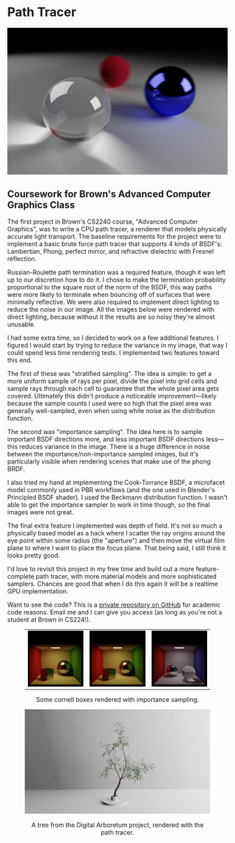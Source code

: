 # Path Tracer

![](/img/path-tracer/path-tracer.jpg)

<div id="modal-scroll-point"/>

<div id="modal-subtitle-container"><h2 id="modal-subtitle">Coursework for Brown's Advanced Computer Graphics Class</h2></div>

The first project in Brown's CS2240 course, "Advanced Computer Graphics", was to write a CPU path tracer, a renderer that models physically accurate light transport. The baseline requirements for the project were to implement a basic brute force path tracer that supports 4 kinds of BSDF's: Lambertian, Phong, perfect mirror, and refractive dielectric with Fresnel reflection.

Russian-Roulette path termination was a required feature, though it was left up to our discretion how to do it. I chose to make the termination probability proportional to the square root of the norm of the BSDF, this way paths were more likely to terminate when bouncing off of surfaces that were minimally reflective. We were also required to implement direct lighting to reduce the noise in our image. All the images below were rendered with direct lighting, because without it the results are so noisy they're almost unusable.

I had some extra time, so I decided to work on a few additional features. I figured I would start by trying to reduce the variance in my image, that way I could spend less time rendering tests. I implemented two features toward this end.

The first of these was "stratified sampling". The idea is simple: to get a more uniform sample of rays per pixel, divide the pixel into grid cells and sample rays through each cell to guarantee that the whole pixel area gets covered. Ultimately this didn't produce a noticeable improvement—likely because the sample counts I used were so high that the pixel area was generally well-sampled, even when using white noise as the distribution function.

The second was "importance sampling". The idea here is to sample important BSDF directions more, and less important BSDF directions less—this reduces variance in the image. There is a huge difference in noise between the importance/non-importance sampled images, but it's particularly visible when rendering scenes that make use of the phong BRDF.

I also tried my hand at implementing the Cook-Torrance BSDF, a microfacet model commonly used in PBR workflows (and the one used in Blender's Principled BSDF shader). I used the Beckmann distribution function. I wasn't able to get the importance sampler to work in time though, so the final images were not great.

The final extra feature I implemented was depth of field. It's not so much a physically based model as a hack where I scatter the ray origins around the eye point within some radius (the "aperture") and then move the virtual film plane to where I want to place the focus plane. That being said, I still think it looks pretty good.

I'd love to revisit this project in my free time and build out a more feature-complete path tracer, with more material models and more sophisticated samplers. Chances are good that when I do this again it will be a realtime GPU implementation.

Want to see the code? This is a [private repository on GitHub](https://github.com/bguesman/path) for academic code reasons. Email me and I can give you access (as long as you're not a student at Brown in CS224!).

<figure>

|                                     |                                     |                                     |
| :---------------------------------: | :---------------------------------: | ----------------------------------- |
| ![](/img/path-tracer/cornell-1.jpg) | ![](/img/path-tracer/cornell-1.jpg) | ![](/img/path-tracer/cornell-3.jpg) |

<figcaption align = "center">Some cornell boxes rendered with importance sampling.</figcaption>

</figure>

<figure>
<p align="center">
    <img src="/img/path-tracer/tree.jpg">
</p>
<figcaption align="center">A tree from the Digital Arboretum project, rendered with the path tracer.</figcaption>
</figure>

##
